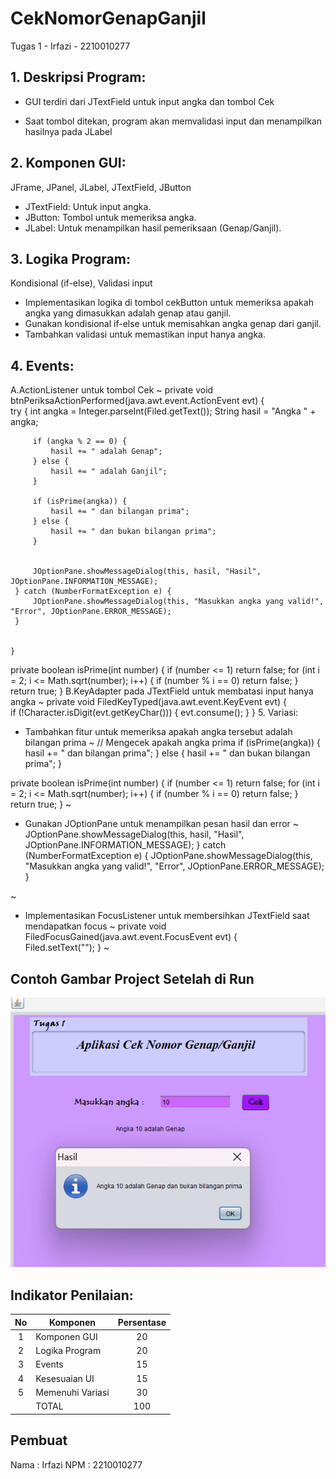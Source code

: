 # CekNomorGenapGanjil
 Tugas 1 - Irfazi - 2210010277

## 1. Deskripsi Program:
* GUI terdiri dari JTextField untuk input angka dan tombol Cek

* Saat tombol ditekan, program akan memvalidasi input dan
menampilkan hasilnya pada JLabel

## 2. Komponen GUI: 
JFrame, JPanel, JLabel, JTextField, JButton
- JTextField: Untuk input angka.
- JButton: Tombol untuk memeriksa angka.
- JLabel: Untuk menampilkan hasil pemeriksaan (Genap/Ganjil). 

## 3. Logika Program: 
Kondisional (if-else), Validasi input
- Implementasikan logika di tombol cekButton untuk memeriksa apakah angka yang dimasukkan adalah genap atau ganjil.
- Gunakan kondisional if-else untuk memisahkan angka genap dari ganjil.
- Tambahkan validasi untuk memastikan input hanya angka.

## 4. Events:
A.ActionListener untuk tombol Cek
~
private void btnPeriksaActionPerformed(java.awt.event.ActionEvent evt) {                                           
        try {
         int angka = Integer.parseInt(Filed.getText());
         String hasil = "Angka " + angka;

         if (angka % 2 == 0) {
             hasil += " adalah Genap";
         } else {
             hasil += " adalah Ganjil";
         }

         if (isPrime(angka)) {
             hasil += " dan bilangan prima";
         } else {
             hasil += " dan bukan bilangan prima";
         }


         JOptionPane.showMessageDialog(this, hasil, "Hasil", JOptionPane.INFORMATION_MESSAGE);
     } catch (NumberFormatException e) {
         JOptionPane.showMessageDialog(this, "Masukkan angka yang valid!", "Error", JOptionPane.ERROR_MESSAGE);
     }


    }                                          
private boolean isPrime(int number) {
        if (number <= 1) return false;
        for (int i = 2; i <= Math.sqrt(number); i++) {
            if (number % i == 0) return false;
        }
        return true;
     }
B.KeyAdapter pada JTextField untuk membatasi input hanya angka
~
private void FiledKeyTyped(java.awt.event.KeyEvent evt) {                               
        if (!Character.isDigit(evt.getKeyChar())) {
         evt.consume();
     }
    }
5. Variasi:
* Tambahkan fitur untuk memeriksa apakah angka tersebut adalah bilangan prima
~
// Mengecek apakah angka prima
    if (isPrime(angka)) {
             hasil += " dan bilangan prima";
         } else {
             hasil += " dan bukan bilangan prima";
         }
  
private boolean isPrime(int number) {
        if (number <= 1) return false;
        for (int i = 2; i <= Math.sqrt(number); i++) {
            if (number % i == 0) return false;
        }
        return true;
     }
 ~
* Gunakan JOptionPane untuk menampilkan pesan hasil dan error
 ~
JOptionPane.showMessageDialog(this, hasil, "Hasil", JOptionPane.INFORMATION_MESSAGE);
     } catch (NumberFormatException e) {
         JOptionPane.showMessageDialog(this, "Masukkan angka yang valid!", "Error", JOptionPane.ERROR_MESSAGE);
     }

~
* Implementasikan FocusListener untuk membersihkan JTextField saat mendapatkan focus
~
private void FiledFocusGained(java.awt.event.FocusEvent evt) {                                  
    Filed.setText("");
    } 
~

## Contoh Gambar Project Setelah di Run
![](https://github.com/firaaaa10/Tugas1_AplikasiCekNomorGenapAtauGanjil/blob/main/Cuplikan%20layar%202024-11-04%20102016.png)
 

## Indikator Penilaian:

| No  | Komponen         |  Persentase  |
| :-: | --------------   |   :-----:    |
|  1  | Komponen GUI     |    20    |
|  2  | Logika Program   |    20    |
|  3  | Events           |    15    |
|  4  | Kesesuaian UI    |    15    |
|  5  | Memenuhi Variasi |    30    |
|     | TOTAL        | 100 |

## Pembuat

Nama   : Irfazi
NPM    : 2210010277




